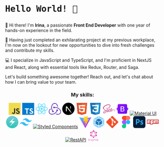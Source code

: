 <h1><pre>Hello World! 🌱</pre></h1>

<p>👋 Hi there! I'm <b>Irina</b>, a passionate <b>Front End Developer</b> with one year of hands-on experience in the field.
   
🚀 Having just completed an exhilarating project at my previous workplace, I'm now on the lookout for new opportunities to dive into fresh challenges and contribute my skills.

💻 I specialize in JavaScript and TypeScript, and I'm proficient in NextJS and React, along with essential tools like Redux, Router, and Saga.

Let's build something awesome together! Reach out, and let's chat about how I can bring value to your team.
</p>

<h3 align="center">My skills:</h3>

<div align="center">
   <a href="https://developer.mozilla.org/en-US/docs/Web/JavaScript" target="_blank" rel="noreferrer" >
     <img src="https://raw.githubusercontent.com/devicons/devicon/master/icons/javascript/javascript-original.svg" alt="JavaScript" width="40" height="40"/></a>
  <a href="https://www.typescriptlang.org" target="_blank" rel="noreferrer">
    <img src="https://raw.githubusercontent.com/devicons/devicon/master/icons/typescript/typescript-original.svg" alt="TtypeScript" width="40" height="40"/></a>
  <a href="https://react.dev" target="_blank" rel="noreferrer">
    <img src="https://raw.githubusercontent.com/devicons/devicon/master/icons/react/react-original.svg" alt="React" width="40" height="40"/></a>
  <a href="https://redux.js.org" target="_blank" rel="noreferrer">
    <img src="https://raw.githubusercontent.com/devicons/devicon/master/icons/redux/redux-original.svg" alt="Redux" width="40" height="40"/></a>
   <a href="https://nextjs.org" target="_blank" rel="noreferrer">
    <img src="https://raw.githubusercontent.com/devicons/devicon/master/icons/nextjs/nextjs-original.svg" alt="NextJS" width="40" height="40"/></a>
   <a href="https://html.spec.whatwg.org/multipage" target="_blank" rel="noreferrer">
    <img src="https://raw.githubusercontent.com/devicons/devicon/master/icons/html5/html5-original.svg" alt="HTML5" width="40" height="40"/></a>
  <a href="https://www.w3schools.com/css" target="_blank" rel="noreferrer"> 
    <img src="https://raw.githubusercontent.com/devicons/devicon/master/icons/css3/css3-original.svg" alt="CSS" width="40" height="40"/></a>
   <a href="https://sass-lang.com" target="_blank" rel="noreferrer">
     <img src="https://raw.githubusercontent.com/devicons/devicon/master/icons/sass/sass-original.svg" alt="SASS" width="40" height="40"/></a>
   <a href="https://getbootstrap.com" target="_blank" rel="noreferrer"> 
    <img src="https://raw.githubusercontent.com/devicons/devicon/master/icons/bootstrap/bootstrap-original.svg" alt="Bootstrap" width="40" height="40"/></a>
   <a href="https://mui.com" target="_blank" rel="noreferrer">
     <img src="https://raw.githubusercontent.com/mui/material-ui/next/docs/public/static/logo.svg" alt="Material UI" width="40" height="40"/></a>
    <a href="https://v2.chakra-ui.com" target="_blank" rel="noreferrer">
      <img src="https://raw.githubusercontent.com/chakra-ui/chakra-ui/main/media/logomark-colored.svg" alt="Chakra UI" width="40" height="40"/></a>
   <a href="https://tailwindcss.com" target="_blank" rel="noreferrer">
    <img src="https://raw.githubusercontent.com/devicons/devicon/master/icons/tailwindcss/tailwindcss-original.svg" alt="Tailwind" width="40" height="40"/></a>
    <a href="https://styled-components.com" target="_blank" rel="noreferrer">
      <img src="https://raw.githubusercontent.com/styled-components/brand/master/styled-components.png" alt="Styled Components" width="40" height="40"/></a>
  <a href="https://vitejs.dev" target="_blank" rel="noreferrer"> 
     <img src="https://raw.githubusercontent.com/devicons/devicon/master/icons/vitejs/vitejs-original.svg" alt="Vite" width="40" height="40"/></a>
   <a href="https://webpack.js.org" target="_blank" rel="noreferrer">
     <img src="https://raw.githubusercontent.com/devicons/devicon/master/icons/webpack/webpack-original.svg" alt="Webpack" width="40" height="40"/></a>
  <a href="https://git-scm.com" target="_blank" rel="noreferrer">
      <img src="https://raw.githubusercontent.com/devicons/devicon/master/icons/git/git-original.svg" alt="Git" width="40" height="40"/></a>
  <a href="https://www.figma.com" target="_blank" rel="noreferrer">
      <img src="https://raw.githubusercontent.com/devicons/devicon/master/icons/figma/figma-original.svg" alt="Figma" width="40" height="40"/></a>
    <a href="https://www.adobe.com/ua/products/photoshop.html" target="_blank" rel="noreferrer">
      <img src="https://raw.githubusercontent.com/devicons/devicon/master/icons/photoshop/photoshop-original.svg" alt="Photoshop"width="40" height="40"/></a>
  <a href="https://www.npmjs.com" target="_blank" rel="noreferrer">
      <img src="https://github.com/devicons/devicon/blob/master/icons/npm/npm-original-wordmark.svg" alt="NPM" width="40" height="40"/></a>
  <a href="https://en.wikipedia.org/wiki/REST" target="_blank" rel="noreferrer">
      <img src="https://user-images.githubusercontent.com/25181517/192107858-fe19f043-c502-4009-8c47-476fc89718ad.png" alt="RestAPI" width="40" height="40"/></a>
    <a href="https://graphql.org/" target="_blank" rel="noreferrer">
      <img src="https://raw.githubusercontent.com/devicons/devicon/master/icons/graphql/graphql-plain-wordmark.svg" alt="GraphQl" width="40" height="40"/></a>
</div>
